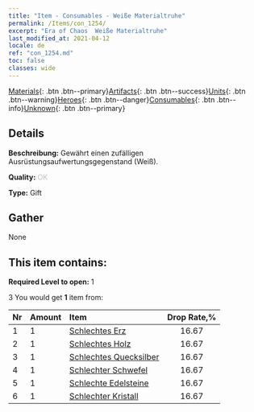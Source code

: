 ```yaml
---
title: "Item - Consumables - Weiße Materialtruhe"
permalink: /Items/con_1254/
excerpt: "Era of Chaos  Weiße Materialtruhe"
last_modified_at: 2021-04-12
locale: de
ref: "con_1254.md"
toc: false
classes: wide
---
```

 [Materials](/de/Items/){: .btn .btn--primary}[Artifacts](/de/Items/Artifacts/){: .btn .btn--success}[Units](/de/Items/Units/){: .btn .btn--warning}[Heroes](/de/Items/Heroes/){: .btn .btn--danger}[Consumables](/de/Items/Consumables/){: .btn .btn--info}[Unknown](/de/Items/Unknown/){: .btn .btn--primary}

## Details
 **Beschreibung:** Gewährt einen zufälligen Ausrüstungsaufwertungsgegenstand (Weiß).

 **Quality:** <span style="color: #C0C0C0">OK</span>

 **Type:** Gift

## Gather

  None

## This item contains:

 **Required Level to open:** 1

 3 You would get **1** item  from:

  | Nr | Amount |     Item    | Drop Rate,% |
  |:---|:-------|:------------|:---------:|
  | 1 | 1 | [Schlechtes Erz](/de/Items/mat_1/) | 16.67 | 
  | 2 | 1 | [Schlechtes Holz](/de/Items/mat_1/) | 16.67 | 
  | 3 | 1 | [Schlechtes Quecksilber](/de/Items/mat_2/) | 16.67 | 
  | 4 | 1 | [Schlechter Schwefel](/de/Items/mat_3/) | 16.67 | 
  | 5 | 1 | [Schlechte Edelsteine](/de/Items/mat_4/) | 16.67 | 
  | 6 | 1 | [Schlechter Kristall](/de/Items/mat_5/) | 16.67 | 
